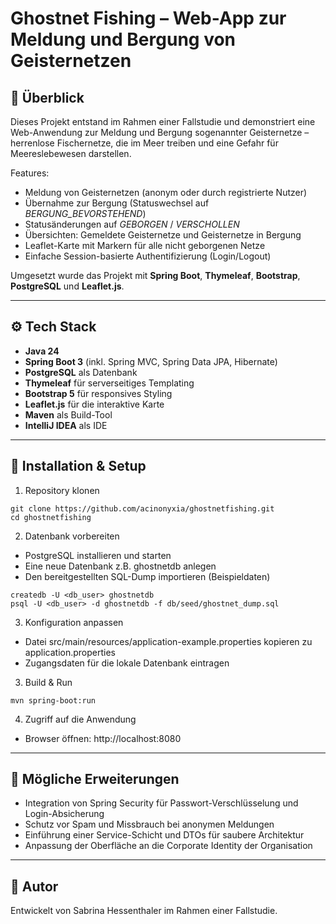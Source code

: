 # Ghostnet Fishing – Web-App zur Meldung und Bergung von Geisternetzen

## 🌊 Überblick

Dieses Projekt entstand im Rahmen einer Fallstudie und demonstriert eine Web-Anwendung zur Meldung und Bergung sogenannter Geisternetze – herrenlose Fischernetze, die im Meer treiben und eine Gefahr für Meereslebewesen darstellen.

Features:

- Meldung von Geisternetzen (anonym oder durch registrierte Nutzer)
- Übernahme zur Bergung (Statuswechsel auf *BERGUNG_BEVORSTEHEND*)
- Statusänderungen auf *GEBORGEN* / *VERSCHOLLEN*
- Übersichten: Gemeldete Geisternetze und Geisternetze in Bergung
- Leaflet-Karte mit Markern für alle nicht geborgenen Netze
- Einfache Session-basierte Authentifizierung (Login/Logout)

Umgesetzt wurde das Projekt mit **Spring Boot**, **Thymeleaf**, **Bootstrap**, **PostgreSQL** und **Leaflet.js**.

---

## ⚙️ Tech Stack

- **Java 24**
- **Spring Boot 3** (inkl. Spring MVC, Spring Data JPA, Hibernate)
- **PostgreSQL** als Datenbank
- **Thymeleaf** für serverseitiges Templating
- **Bootstrap 5** für responsives Styling
- **Leaflet.js** für die interaktive Karte
- **Maven** als Build-Tool
- **IntelliJ IDEA** als IDE

---

## 🚀 Installation & Setup

1. Repository klonen

```
git clone https://github.com/acinonyxia/ghostnetfishing.git
cd ghostnetfishing
```

2. Datenbank vorbereiten

- PostgreSQL installieren und starten
- Eine neue Datenbank z.B. ghostnetdb anlegen
- Den bereitgestellten SQL-Dump importieren (Beispieldaten)

```
createdb -U <db_user> ghostnetdb
psql -U <db_user> -d ghostnetdb -f db/seed/ghostnet_dump.sql
```

3. Konfiguration anpassen

- Datei src/main/resources/application-example.properties kopieren zu application.properties
- Zugangsdaten für die lokale Datenbank eintragen

3. Build & Run

```
mvn spring-boot:run
```

4. Zugriff auf die Anwendung

- Browser öffnen: http://localhost:8080

---

## 🔮 Mögliche Erweiterungen

- Integration von Spring Security für Passwort-Verschlüsselung und Login-Absicherung
- Schutz vor Spam und Missbrauch bei anonymen Meldungen
- Einführung einer Service-Schicht und DTOs für saubere Architektur
- Anpassung der Oberfläche an die Corporate Identity der Organisation

---

## 👤 Autor

Entwickelt von Sabrina Hessenthaler im Rahmen einer Fallstudie.
